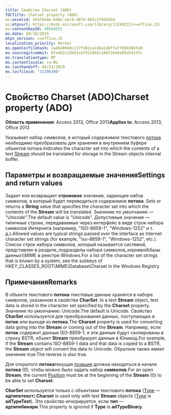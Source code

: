 ```yaml
---
title: Свойство Charset (ADO)
TOCTitle: Charset property (ADO)
ms:assetid: 454f664e-6d62-eec9-487d-882c2f9503b0
ms:mtpsurl: https://msdn.microsoft.com/library/JJ249213(v=office.15)
ms:contentKeyID: 48544551
ms.date: 09/18/2015
mtps_version: v=office.15
localization_priority: Normal
ms.openlocfilehash: ca4640940c217fd81cac4ba1d8ffaf769b506fe0
ms.sourcegitcommit: 8fe462c32b91c87911942c188f3445e85a54137c
ms.translationtype: MT
ms.contentlocale: ru-RU
ms.lasthandoff: 04/23/2019
ms.locfileid: "32296390"
---
```

# <a name="charset-property-ado"></a><span data-ttu-id="eb596-102">Свойство Charset (ADO)</span><span class="sxs-lookup"><span data-stu-id="eb596-102">Charset property (ADO)</span></span>


<span data-ttu-id="eb596-103">**Область применения**: Access 2013, Office 2013</span><span class="sxs-lookup"><span data-stu-id="eb596-103">**Applies to**: Access 2013, Office 2013</span></span>

<span data-ttu-id="eb596-104">Указывает набор символов, в который содержимое текстового [потока](stream-object-ado.md) необходимо преобразовать для хранения в внутреннем буфере объектов потока.</span><span class="sxs-lookup"><span data-stu-id="eb596-104">Indicates the character set into which the contents of a text [Stream](stream-object-ado.md) should be translated for storage in the Stream objects internal buffer.</span></span>

## <a name="settings-and-return-values"></a><span data-ttu-id="eb596-105">Параметры и возвращаемые значения</span><span class="sxs-lookup"><span data-stu-id="eb596-105">Settings and return values</span></span>

<span data-ttu-id="eb596-106">Задает или возвращает **строковое** значение, задающее набор символов, в который будет переводиться содержимое **потока** .</span><span class="sxs-lookup"><span data-stu-id="eb596-106">Sets or returns a **String** value that specifies the character set into which the contents of the **Stream** will be translated.</span></span> <span data-ttu-id="eb596-107">Значение по умолчанию — "Unicode".</span><span class="sxs-lookup"><span data-stu-id="eb596-107">The default value is "Unicode".</span></span> <span data-ttu-id="eb596-108">Допустимые значения — типичные строки, передаваемые через интерфейс в виде строк набора символов Интернета (например, "ISO-8859-1", "Windows-1252" и т. д.).</span><span class="sxs-lookup"><span data-stu-id="eb596-108">Allowed values are typical strings passed over the interface as Internet character set strings (for example, "iso-8859-1", "Windows-1252", etc.).</span></span> <span data-ttu-id="eb596-109">Список строк набора символов, который называется системой, представлен в разделе\_подразделы набора символов\_корневой\\базы данных\\\\MIME в реестре Windows.</span><span class="sxs-lookup"><span data-stu-id="eb596-109">For a list of the character set strings that is known by a system, see the subkeys of HKEY\_CLASSES\_ROOT\\MIME\\Database\\Charset in the Windows Registry.</span></span>

## <a name="remarks"></a><span data-ttu-id="eb596-110">Примечания</span><span class="sxs-lookup"><span data-stu-id="eb596-110">Remarks</span></span>

<span data-ttu-id="eb596-111">В объекте текстового **потока** текстовые данные хранятся в наборе символов, указанном в свойстве **CharSet** .</span><span class="sxs-lookup"><span data-stu-id="eb596-111">In a text **Stream** object, text data is stored in the character set specified by the **Charset** property.</span></span> <span data-ttu-id="eb596-112">Значение по умолчанию: Unicode.</span><span class="sxs-lookup"><span data-stu-id="eb596-112">The default is Unicode.</span></span> <span data-ttu-id="eb596-113">Свойство **CharSet** используется для преобразования данных, поступающих в **поток** или выходя из **потока**.</span><span class="sxs-lookup"><span data-stu-id="eb596-113">The **Charset** property is used for converting data going into the **Stream** or coming out of the **Stream**.</span></span> <span data-ttu-id="eb596-114">Например, если **поток** содержит данные ISO-8859-1, и эти данные будут скопированы в строку BSTR, объект **Stream** преобразует данные в Юникод.</span><span class="sxs-lookup"><span data-stu-id="eb596-114">For example, if the **Stream** contains ISO-8859-1 data and that data is copied to a BSTR, the **Stream** object will convert the data to Unicode.</span></span> <span data-ttu-id="eb596-115">Обратное также имеет значение true.</span><span class="sxs-lookup"><span data-stu-id="eb596-115">The reverse is also true.</span></span>

<span data-ttu-id="eb596-116">Для открытого **потока**текущая [позиция](position-property-ado.md) должна находиться в начале **потока** (0), чтобы можно было задать набор **символов**.</span><span class="sxs-lookup"><span data-stu-id="eb596-116">For an open **Stream**, the current [Position](position-property-ado.md) must be at the beginning of the **Stream** (0) to be able to set **Charset**.</span></span>

<span data-ttu-id="eb596-117">**CharSet** используется только с объектами текстового **потока** ([Type](type-property-ado-stream.md) — **адтипетекст**).</span><span class="sxs-lookup"><span data-stu-id="eb596-117">**Charset** is used only with text **Stream** objects ([Type](type-property-ado-stream.md) is **adTypeText**).</span></span> <span data-ttu-id="eb596-118">Это свойство игнорируется, если **тип** — **адтипебинари**.</span><span class="sxs-lookup"><span data-stu-id="eb596-118">This property is ignored if **Type** is **adTypeBinary**.</span></span>

